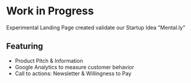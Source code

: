 # Work in Progress
Experimental Landing Page created validate our Startup Idea "Mental.ly" 

## Featuring
- Product Pitch & Information
- Google Analytics to measure customer behavior
- Call to actions: Newsletter & Willingness to Pay
